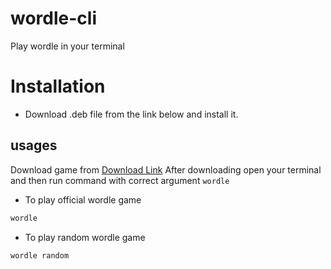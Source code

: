 # wordle-cli
Play wordle in your terminal
# Installation
* Download .deb file from the link below and install it.
## usages
Download game from [Download Link](https://github.com/ashish336b/wordle-cli/releases/download/v0.0.4/wordle_v0.0.4-1_amd64.deb)
After downloading open your terminal and then run command with correct argument ```wordle```

* To play official wordle game
```bash 
wordle 
```
* To play random wordle game
```bash
wordle random
```


